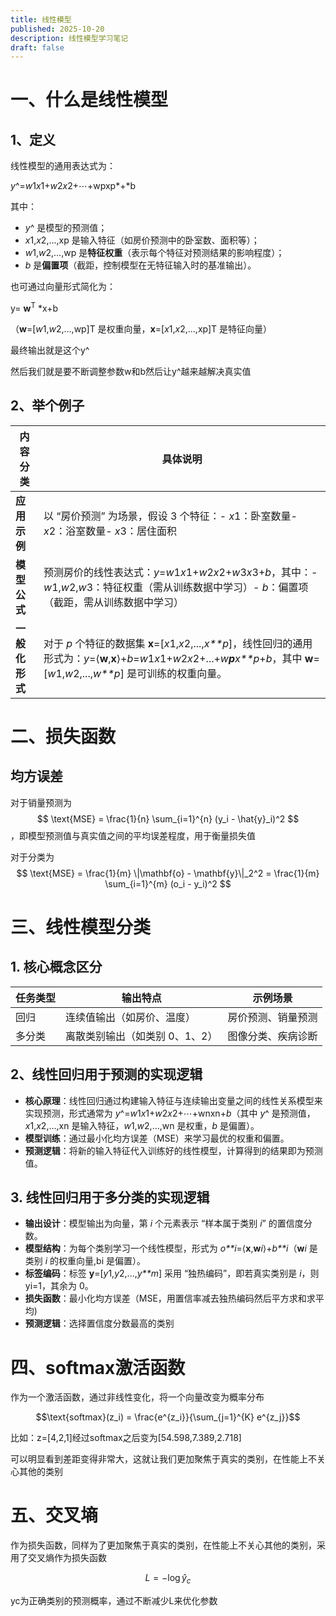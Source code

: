 ```yaml
---
title: 线性模型
published: 2025-10-20
description: 线性模型学习笔记
draft: false
---
```




# 一、什么是线性模型

## 1、定义

线性模型的通用表达式为：

*y*^=*w*1*x*1+*w*2*x*2+⋯+wpxp*+*b

其中：

- *y*^ 是模型的预测值；
- *x*1,*x*2,…,xp 是输入特征（如房价预测中的卧室数、面积等）；
- *w*1,*w*2,…,wp 是**特征权重**（表示每个特征对预测结果的影响程度）；
- *b* 是**偏置项**（截距，控制模型在无特征输入时的基准输出）。

也可通过向量形式简化为：

y= $\mathbf{w}^\mathrm{T}$ *x+b

（**w**=[*w*1,*w*2,…,wp]T 是权重向量，**x**=[*x*1,*x*2,…,xp]T 是特征向量）

最终输出就是这个y^



然后我们就是要不断调整参数w和b然后让y^越来越解决真实值

## 2、举个例子

| 内容分类       | 具体说明                                                     |
| -------------- | ------------------------------------------------------------ |
| **应用示例**   | 以 “房价预测” 为场景，假设 3 个特征：- *x*1：卧室数量- *x*2：浴室数量- *x*3：居住面积 |
| **模型公式**   | 预测房价的线性表达式：*y*=*w*1*x*1+*w*2*x*2+*w*3*x*3+*b*，其中：- *w*1,*w*2,*w*3：特征权重（需从训练数据中学习）- *b*：偏置项（截距，需从训练数据中学习） |
| **一般化形式** | 对于 *p* 个特征的数据集 **x**=[*x*1,*x*2,...,*x**p*]，线性回归的通用形式为：*y*=⟨**w**,**x**⟩+*b*=*w*1*x*1+*w*2*x*2+...+*w**p**x**p*+*b*，其中 **w**=[*w*1,*w*2,...,*w**p*] 是可训练的权重向量。 |



# 二、损失函数

## 均方误差

对于销量预测为 $$ \text{MSE} = \frac{1}{n} \sum_{i=1}^{n} (y_i - \hat{y}_i)^2 $$ ，即模型预测值与真实值之间的平均误差程度，用于衡量损失值 

对于分类为 $$ \text{MSE} = \frac{1}{m} \|\mathbf{o} - \mathbf{y}\|_2^2 = \frac{1}{m} \sum_{i=1}^{m} (o_i - y_i)^2 $$



# 三、线性模型分类

## 1. 核心概念区分

| 任务类型 | 输出特点                       | 示例场景           |
| -------- | ------------------------------ | ------------------ |
| 回归     | 连续值输出（如房价、温度）     | 房价预测、销量预测 |
| 多分类   | 离散类别输出（如类别 0、1、2） | 图像分类、疾病诊断 |

## 2、线性回归用于预测的实现逻辑

- **核心原理**：线性回归通过构建输入特征与连续输出变量之间的线性关系模型来实现预测，形式通常为 *y*^=*w*1*x*1+*w*2*x*2+⋯+wnxn+*b*（其中 *y*^ 是预测值，*x*1,*x*2,…,xn 是输入特征，*w*1,*w*2,…,wn 是权重，*b* 是偏置）。
- **模型训练**：通过最小化均方误差（MSE）来学习最优的权重和偏置。
- **预测逻辑**：将新的输入特征代入训练好的线性模型，计算得到的结果即为预测值。

## 3. 线性回归用于多分类的实现逻辑

- **输出设计**：模型输出为向量，第 *i* 个元素表示 “样本属于类别 *i*” 的置信度分数。
- **模型结构**：为每个类别学习一个线性模型，形式为 *o**i*=⟨**x**,**w***i*⟩+*b**i*（**w***i* 是类别 *i* 的权重向量,bi 是偏置）。
- **标签编码**：标签 **y**=[*y*1,*y*2,...,*y**m*] 采用 “独热编码”，即若真实类别是 *i*，则 yi=1，其余为 0。
- **损失函数**：最小化均方误差（MSE，用置信率减去独热编码然后平方求和求平均)
- **预测逻辑**：选择置信度分数最高的类别



# 四、softmax激活函数

作为一个激活函数，通过非线性变化，将一个向量改变为概率分布

 $$\text{softmax}(z_i) = \frac{e^{z_i}}{\sum_{j=1}^{K} e^{z_j}}$$

比如：z=[4,2,1]经过softmax之后变为[54.598,7.389,2.718]

可以明显看到差距变得非常大，这就让我们更加聚焦于真实的类别，在性能上不关心其他的类别

# 五、交叉墒

作为损失函数，同样为了更加聚焦于真实的类别，在性能上不关心其他的类别，采用了交叉熵作为损失函数

$$ L=-\log \hat{y}_c $$

yc为正确类别的预测概率，通过不断减少L来优化参数

